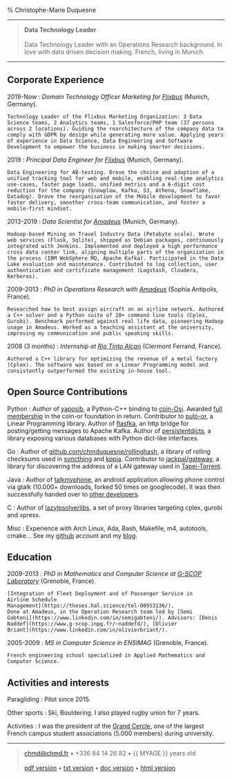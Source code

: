 % Christophe-Marie Duquesne

----

> **Data Technology Leader**
> \
> \
> Data Technology Leader with an Operations Research background. In love
> with data driven decision making. French, living in Munich.

----

Corporate Experience
--------------------

2019-Now
:   *Domain Technology Officer Marketing for [Flixbus](https://flixbus.com)*
    (Munich, Germany).

    Technology Leader of the Flixbus Marketing Organization: 3 Data
    Science teams, 2 Analytics teams, 1 Salesforce/PHP team (37 persons
    across 2 locations). Guiding the rearchitecture of the company data to
    comply with GDPR by design while generating more value. Applying years
    of experience in Data Science, Data Engineering and Software
    Development to empower the business in making smarter decisions.

2019
:   *Principal Data Engineer for [Flixbus](https://flixbus.com)*
    (Munich, Germany).

    Data Engineering for AB-testing. Drove the choice and adoption of a
    unified tracking tool for web and mobile, enabling real-time analytics
    use-cases, faster page loads, unified metrics and a 6-digit cost
    reduction for the company (Snowplow, Kafka, S3, Athena, Snowflake,
    Datadog). Drove the reorganisation of the Mobile development to favor
    faster delivery, smoother cross-team communication, and foster a
    mobile-first mindset.

2013-2019
:   *Data Scientist for [Amadeus](https://amadeus.com)*
    (Munich, Germany).

    Hadoop-based Mining on Travel Industry Data (Petabyte scale). Wrote
    web services (Flask, Sqlite), shipped as Debian packages, continuously
    integrated with Jenkins. Implemented and deployed a high performance
    cross data center link, aligning multiple parts of the organization in
    the process (IBM WebSphere MQ, Apache Kafka). Participated in the Data
    Lake evaluation and maintenance. Contributed to log collection, user
    authentication and certificate management (Logstash, Cloudera,
    Kerberos).

2009-2013
:   *PhD in Operations Research with [Amadeus](https://amadeus.com)*
    (Sophia Antipolis, France).

    Researched how to best assign aircraft on an airline network. Authored
    a C++ solver and a Python suite of 20+ command line tools (Cplex,
    Gurobi). Benchmark performed against real life data, pioneering Hadoop
    usage in Amadeus. Worked as a teaching assistant at the university,
    improving my communication and public speaking skills.

2008 (3 months)
:   *Internship at [Rio Tinto Alcan](https://www.riotintoalcan.com/)*
    (Clermont Ferrand, France).

    Authored a C++ library for optimizing the revenue of a metal factory
    (Cplex). The software was based on a Linear Programming model and
    consistently outperformed the existing in-house tool.

Open Source Contributions
-------------------------

Python
:   Author of
    [yaposib](https://yaposib.readthedocs.org/en/latest/index.html), a
    Python-C++ binding to [coin-Osi](https://projects.coin-or.org/Osi).
    Awarded [full membership](https://www.coin-or.org/members.html) in the
    coin-or foundation in return.
    Contributor to [pulp-or](https://pypi.org/project/PuLP/), a Linear
    Programming library. Author of
    [flasfka](https://github.com/travel-intelligence/flasfka), an http
    bridge for posting/getting messages to Apache Kafka. Author of
    [persistentdicts](https://github.com/chmduquesne/persistentdicts), a
    library exposing various databases with Python dict-like interfaces.

Go
:   Author of
    [github.com/chmduquesne/rollinghash](https://github.com/chmduquesne/rollinghash),
    a library of rolling checksums used in
    [syncthing](https://syncthing.net/) and [kopia](https://kopia.io/).
    Contributor to [jackpal/gateway](https://github.com/jackpal/gateway),
    a library for discovering the address of a LAN gateway used in
    [Tapei-Torrent](https://github.com/jackpal/Taipei-Torrent).

Java
:   Author of [talkmyphone](https://github.com/chmduquesne/talkmyphone), an
    android application allowing phone control via gtalk (10.000+
    downloads, forked 50 times on googlecode). It was then successfully
    handed over to [other developers](https://github.com/Yakoo63/GTalkSMS).

C
:   Author of
    [lazylpsolverlibs](https://github.com/chmduquesne/lazylpsolverlibs), a
    set of proxy libraries targeting cplex, gurobi and xpress.

Misc
:   Experience with Arch Linux, Ada, Bash, Makefile, m4, autotools,
    cmake...  See my [github](https://github.com/chmduquesne) account and my
    [blog](https://blog.chmd.fr).


Education
---------

2009-2013
:   *PhD in Mathematics and Computer Science at [G-SCOP
    Laboratory](https://www.g-scop.grenoble-inp.fr/)*
    (Grenoble, France).

    [Integration of Fleet Deployment and of Passenger Service in
    Airline Schedule
    Management](https://theses.hal.science/tel-00953136/).
    Done at Amadeus, in the Operation Research team led by [Semi
    Gabteni](https://www.linkedin.com/in/semigabteni/). Advisors: [Denis
    Naddef](https://www.g-scop.inpg.fr/~naddefd/), [Olivier
    Briant](https://www.linkedin.com/in/olivierbriant/).

2005-2009
:   *MS in Computer Science in ENSIMAG* (Grenoble, France).

    French engineering school specialized in Applied Mathematics and Computer Science.

Activities and interests
------------------------

Paragliding
:   Pilot since 2015.

Other sports
:   Ski, Bouldering. I also played rugby union for 7 years.

Activities
:   I was the president of the [Grand
    Cercle](https://www.grandcercle.org/), one of the largest French
    campus student associations (5.000 members) during university.

----

> <chmd@chmd.fr> • +336 84 14 26 82 • {{ MYAGE }} years old\
> \
> [pdf version](https://resume.chmd.fr/Christophe-Marie_Duquesne.pdf) •
> [txt version](https://resume.chmd.fr/Christophe-Marie_Duquesne.txt) •
> [doc version](https://resume.chmd.fr/Christophe-Marie_Duquesne.docx) •
> [html version](https://resume.chmd.fr)

